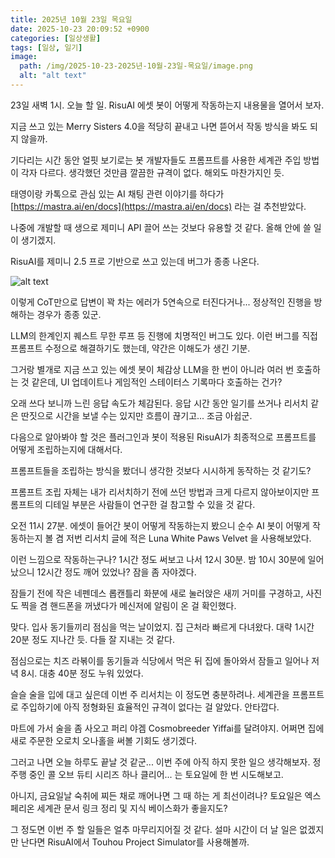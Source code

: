 ```yaml
---
title: 2025년 10월 23일 목요일
date: 2025-10-23 20:09:52 +0900
categories: [일상생활]
tags: [일상, 일기]
image:
  path: /img/2025-10-23-2025년-10월-23일-목요일/image.png
  alt: "alt text"
---
```



23일 새벽 1시. 오늘 할 일. RisuAI 에셋 봇이 어떻게 작동하는지 내용물을 열어서 보자.

지금 쓰고 있는 Merry Sisters 4.0을 적당히 끝내고 나면 뜯어서 작동 방식을 봐도 되지 않을까.

기다리는 시간 동안 얼핏 보기로는 봇 개발자들도 프롬프트를 사용한 세계관 주입 방법이 각자 다르다. 생각했던 것만큼 깔끔한 규격이 없다. 해외도 마찬가지인 듯.

태영이랑 카톡으로 관심 있는 AI 채팅 관련 이야기를 하다가 [https://mastra.ai/en/docs](https://mastra.ai/en/docs) 라는 걸 추천받았다.

나중에 개발할 때 생으로 제미니 API 끌어 쓰는 것보다 유용할 것 같다. 올해 안에 쓸 일이 생기겠지.

RisuAI를 제미니 2.5 프로 기반으로 쓰고 있는데 버그가 종종 나온다.

![alt text](/img/2025-10-23-2025년-10월-23일-목요일/image.png)

이렇게 CoT만으로 답변이 꽉 차는 에러가 5연속으로 터진다거나... 정상적인 진행을 방해하는 경우가 종종 있군.

LLM의 한계인지 퀘스트 무한 루프 등 진행에 치명적인 버그도 있다. 이런 버그를 직접 프롬프트 수정으로 해결하기도 했는데, 약간은 이해도가 생긴 기분.

그거랑 별개로 지금 쓰고 있는 에셋 봇이 체감상 LLM을 한 번이 아니라 여러 번 호출하는 것 같은데, UI 업데이트나 게임적인 스테이터스 기록마다 호출하는 건가?

오래 쓰다 보니까 느린 응답 속도가 체감된다. 응답 시간 동안 일기를 쓰거나 리서치 같은 딴짓으로 시간을 보낼 수는 있지만 흐름이 끊기고... 조금 아쉽군.

다음으로 알아봐야 할 것은 플러그인과 봇이 적용된 RisuAI가 최종적으로 프롬프트를 어떻게 조립하는지에 대해서다.

프롬프트들을 조립하는 방식을 봤더니 생각한 것보다 시시하게 동작하는 것 같기도?

프롬프트 조립 자체는 내가 리서치하기 전에 쓰던 방법과 크게 다르지 않아보이지만 프롬프트의 디테일 부분은 사람들이 연구한 걸 참고할 수 있을 것 같다.

오전 11시 27분. 에셋이 들어간 봇이 어떻게 작동하는지 봤으니 순수 AI 봇이 어떻게 작동하는지 볼 겸 저번 리서치 글에 적은 Luna White Paws Velvet 을 사용해보았다.

이런 느낌으로 작동하는구나? 1시간 정도 써보고 나서 12시 30분. 밤 10시 30분에 일어났으니 12시간 정도 깨어 있었나? 잠을 좀 자야겠다.

잠들기 전에 작은 네펜데스 롭캔틀리 화분에 새로 눌러앉은 새끼 거미를 구경하고, 사진도 찍을 겸 핸드폰을 꺼냈다가 메신저에 알림이 온 걸 확인했다.

맞다. 입사 동기들끼리 점심을 먹는 날이었지. 집 근처라 빠르게 다녀왔다. 대략 1시간 20분 정도 지나간 듯. 다들 잘 지내는 것 같다.

점심으로는 치즈 라볶이를 동기들과 식당에서 먹은 뒤 집에 돌아와서 잠들고 일어나 저녁 8시. 대충 40분 정도 누워 있었다.

슬슬 술을 입에 대고 싶은데 이번 주 리서치는 이 정도면 충분하려나. 세계관을 프롬프트로 주입하기에 아직 정형화된 효율적인 규격이 없다는 걸 알았다. 안타깝다.

마트에 가서 술을 좀 사오고 퍼리 야겜 Cosmobreeder Yiffai를 달려야지. 어쩌면 집에 새로 주문한 오로치 오나홀을 써볼 기회도 생기겠다.

그러고 나면 오늘 하루도 끝날 것 같군... 이번 주에 아직 하지 못한 일으 생각해보자. 정주행 중인 콜 오브 듀티 시리즈 하나 클리어... 는 토요일에 한 번 시도해보고.

아니지, 금요일날 숙취에 찌든 채로 깨어나면 그 때 하는 게 최선이려나? 토요일은 엑스페리온 세계관 문서 링크 정리 및 지식 베이스화가 좋을지도?

그 정도면 이번 주 할 일들은 얼추 마무리지어질 것 같다. 설마 시간이 더 날 일은 없겠지만 난다면 RisuAI에서 Touhou Project Simulator를 사용해볼까.
